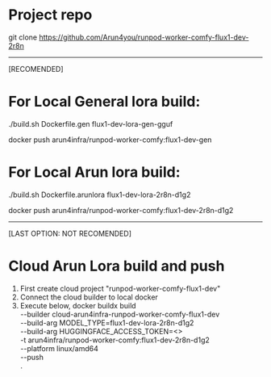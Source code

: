 # Project repo
git clone https://github.com/Arun4you/runpod-worker-comfy-flux1-dev-2r8n

----------------------------------
[RECOMENDED]
# For Local General lora build:
./build.sh Dockerfile.gen flux1-dev-lora-gen-gguf

docker push arun4infra/runpod-worker-comfy:flux1-dev-gen

# For Local Arun lora build:
./build.sh Dockerfile.arunlora flux1-dev-lora-2r8n-d1g2

docker push arun4infra/runpod-worker-comfy:flux1-dev-2r8n-d1g2

----------------------------------

[LAST OPTION: NOT RECOMENDED]
# Cloud Arun Lora build and push
1. First create cloud project "runpod-worker-comfy-flux1-dev" 
2. Connect the cloud builder to local docker
3. Execute below,
docker buildx build \
  --builder cloud-arun4infra-runpod-worker-comfy-flux1-dev \
  --build-arg MODEL_TYPE=flux1-dev-lora-2r8n-d1g2 \
  --build-arg HUGGINGFACE_ACCESS_TOKEN=<> \
  -t arun4infra/runpod-worker-comfy:flux1-dev-2r8n-d1g2 \
  --platform linux/amd64 \
  --push \
  .
